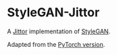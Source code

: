 # StyleGAN-Jittor

A [Jittor](https://cg.cs.tsinghua.edu.cn/jittor) implementation of [StyleGAN](https://arxiv.org/abs/1812.04948).

Adapted from the [PyTorch version](https://github.com/rosinality/style-based-gan-pytorch).
